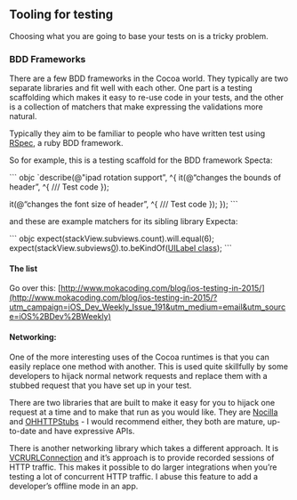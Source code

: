 
## Tooling for testing

Choosing what you are going to base your tests on is a tricky problem. 

### BDD Frameworks

There are a few BDD frameworks in the Cocoa world. They typically are two separate libraries and fit well with each other. One part is a testing scaffolding which makes it easy to re-use code in your tests, and the other is a collection of matchers that make expressing the validations more natural. 

Typically they aim to be familiar to people who have written test using [RSpec](http://rspec.info), a ruby BDD framework.

So for example, this is a testing scaffold for the BDD framework Specta:

\`\`\` objc
\`describe(@"ipad rotation support”, ^{
  it(@“changes the bounds of header”, ^{
	/// Test code
  });

  it(@“changes the font size of header”, ^{
	/// Test code
  });
});
\`\`\`

and these are example matchers for its sibling library Expecta:

\`\`\` objc
expect(stackView.subviews.count).will.equal(6);
expect(stackView.subviews[0]()).to.beKindOf([UILabel class]());
\`\`\`

#### The list

Go over this:  [http://www.mokacoding.com/blog/ios-testing-in-2015/](http://www.mokacoding.com/blog/ios-testing-in-2015/?utm_campaign=iOS_Dev_Weekly_Issue_191&utm_medium=email&utm_source=iOS%2BDev%2BWeekly)

#### Networking:
One of the more interesting uses of the Cocoa runtimes is that you can easily replace one method with another. This is used quite skillfully by some developers to hijack normal network requests and replace them with a stubbed request that you have set up in your test.

There are two libraries that are built to make it easy for you to hijack one request at a time and to make that run as you would like. They are [Nocilla](https://github.com/luisobo/Nocilla) and  [OHHTTPStubs](https://github.com/AliSoftware/OHHTTPStubs) - I would recommend either, they both are mature, up-to-date and have expressive APIs.

There is another networking library which takes a different approach. It is [VCRURLConnection](https://github.com/dstnbrkr/VCRURLConnection) and it’s approach is to provide recorded sessions of HTTP traffic. This makes it possible to do larger integrations when you’re testing a lot of concurrent HTTP traffic. I abuse this feature to add a developer’s offline mode in an app.